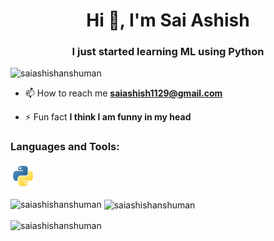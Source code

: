<h1 align="center">Hi 👋, I'm Sai Ashish</h1>
<h3 align="center">I just started learning ML using Python</h3>

<p align="left"> <img src="https://komarev.com/ghpvc/?username=saiashishanshuman&label=Profile%20views&color=0e75b6&style=flat" alt="saiashishanshuman" /> </p>

- 📫 How to reach me **saiashish1129@gmail.com**

- ⚡ Fun fact **I think I am funny in my head**


<h3 align="left">Languages and Tools:</h3>
<p align="left"> <a href="https://www.python.org" target="_blank"> <img src="https://raw.githubusercontent.com/devicons/devicon/master/icons/python/python-original.svg" alt="python" width="40" height="40"/> </a> </p>

<p><img align="left" src="https://github-readme-stats.vercel.app/api/top-langs?username=saiashishanshuman&show_icons=true&locale=en&layout=compact" alt="saiashishanshuman" /></p>

<p>&nbsp;<img align="center" src="https://github-readme-stats.vercel.app/api?username=saiashishanshuman&show_icons=true&locale=en" alt="saiashishanshuman" /></p>

<p><img align="center" src="https://github-readme-streak-stats.herokuapp.com/?user=saiashishanshuman&" alt="saiashishanshuman" /></p>



